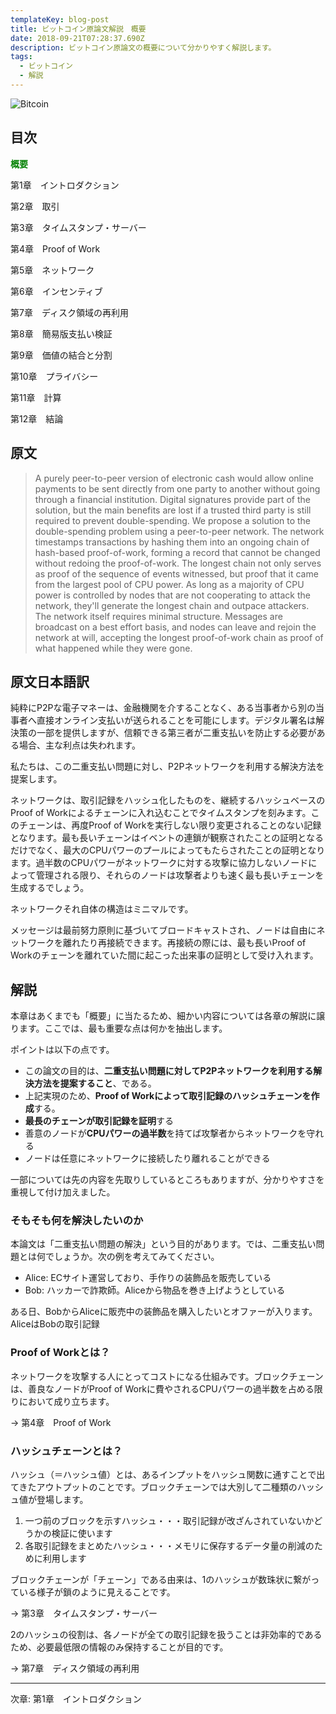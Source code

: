 ```yaml
---
templateKey: blog-post
title: ビットコイン原論文解説　概要
date: 2018-09-21T07:28:37.690Z
description: ビットコイン原論文の概要について分かりやすく解説します。
tags:
  - ビットコイン
  - 解説
---
```

![Bitcoin](/img/bitcoin-header.jpg)

## 目次

**<font color="Green">概要</font>**

第1章　イントロダクション

第2章　取引

第3章　タイムスタンプ・サーバー

第4章　Proof of Work

第5章　ネットワーク

第6章　インセンティブ

第7章　ディスク領域の再利用

第8章　簡易版支払い検証

第9章　価値の結合と分割

第10章　プライバシー

第11章　計算

第12章　結論

## 原文

> A purely peer-to-peer version of electronic cash would allow online payments to be sent directly from one party to another without going through a financial institution. Digital signatures provide part of the solution, but the main benefits are lost if a trusted third party is still required to prevent double-spending. We propose a solution to the double-spending problem using a peer-to-peer network. The network timestamps transactions by hashing them into an ongoing chain of hash-based proof-of-work, forming a record that cannot be changed without redoing the proof-of-work. The longest chain not only serves as proof of the sequence of events witnessed, but proof that it came from the largest pool of CPU power. As long as a majority of CPU power is controlled by nodes that are not cooperating to attack the network, they'll generate the longest chain and outpace attackers. The network itself requires minimal structure. Messages are broadcast on a best effort basis, and nodes can leave and rejoin the network at will, accepting the longest proof-of-work chain as proof of what happened while they were gone.

## 原文日本語訳

純粋にP2Pな電子マネーは、金融機関を介することなく、ある当事者から別の当事者へ直接オンライン支払いが送られることを可能にします。デジタル署名は解決策の一部を提供しますが、信頼できる第三者が二重支払いを防止する必要がある場合、主な利点は失われます。

私たちは、この二重支払い問題に対し、P2Pネットワークを利用する解決方法を提案します。

ネットワークは、取引記録をハッシュ化したものを、継続するハッシュベースのProof of Workによるチェーンに入れ込むことでタイムスタンプを刻みます。このチェーンは、再度Proof of Workを実行しない限り変更されることのない記録となります。最も長いチェーンはイベントの連鎖が観察されたことの証明となるだけでなく、最大のCPUパワーのプールによってもたらされたことの証明となります。過半数のCPUパワーがネットワークに対する攻撃に協力しないノードによって管理される限り、それらのノードは攻撃者よりも速く最も長いチェーンを生成するでしょう。

ネットワークそれ自体の構造はミニマルです。

メッセージは最前努力原則に基づいてブロードキャストされ、ノードは自由にネットワークを離れたり再接続できます。再接続の際には、最も長いProof of Workのチェーンを離れていた間に起こった出来事の証明として受け入れます。

## 解説

本章はあくまでも「概要」に当たるため、細かい内容については各章の解説に譲ります。ここでは、最も重要な点は何かを抽出します。

ポイントは以下の点です。

* この論文の目的は、**二重支払い問題に対してP2Pネットワークを利用する解決方法を提案すること**、である。
* 上記実現のため、**Proof of Workによって取引記録のハッシュチェーンを作成**する。
* **最長のチェーンが取引記録を証明**する
* 善意のノードが**CPUパワーの過半数**を持てば攻撃者からネットワークを守れる
* ノードは任意にネットワークに接続したり離れることができる

一部については先の内容を先取りしているところもありますが、分かりやすさを重視して付け加えました。

### そもそも何を解決したいのか

本論文は「二重支払い問題の解決」という目的があります。では、二重支払い問題とは何でしょうか。次の例を考えてみてください。

* Alice: ECサイト運営しており、手作りの装飾品を販売している
* Bob: ハッカーで詐欺師。Aliceから物品を巻き上げようとしている

ある日、BobからAliceに販売中の装飾品を購入したいとオファーが入ります。AliceはBobの取引記録

### Proof of Workとは？

ネットワークを攻撃する人にとってコストになる仕組みです。ブロックチェーンは、善良なノードがProof of Workに費やされるCPUパワーの過半数を占める限りにおいて成り立ちます。

→ 第4章　Proof of Work

### ハッシュチェーンとは？

ハッシュ（＝ハッシュ値）とは、あるインプットをハッシュ関数に通すことで出てきたアウトプットのことです。ブロックチェーンでは大別して二種類のハッシュ値が登場します。

1. 一つ前のブロックを示すハッシュ・・・取引記録が改ざんされていないかどうかの検証に使います
2. 各取引記録をまとめたハッシュ・・・メモリに保存するデータ量の削減のために利用します

ブロックチェーンが「チェーン」である由来は、1のハッシュが数珠状に繋がっている様子が鎖のように見えることです。

→ 第3章　タイムスタンプ・サーバー

2のハッシュの役割は、各ノードが全ての取引記録を扱うことは非効率的であるため、必要最低限の情報のみ保持することが目的です。

→ 第7章　ディスク領域の再利用

<hr>
次章: 第1章　イントロダクション
